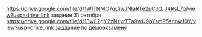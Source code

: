 https://drive.google.com/file/d/1WITNMO7qCiwJNIaRTe2pCjIQ_J4RsL7q/view?usp=drive_link задание 31 октября
https://drive.google.com/file/d/13wF2gY2zNzyrTTa9wU9bYsmP5snnw10Y/view?usp=drive_link заддание по демоэкзамену
